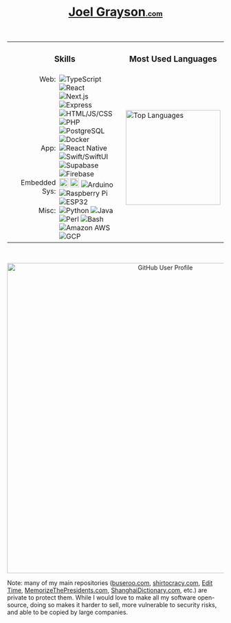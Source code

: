 <h1 align='center'>
    <a href='https://joelgrayson.com' target='_blank'>
        Joel Grayson<sub style='position: relative; bottom: 3px'><sup><sub>.com</sub></sup></sub>
    </a>
</h1>

<br/>

<table align='center'>
    <tr>
        <td><h3 align='center'>Skills</h3></td>
        <td><h3 align='center'>Most Used Languages</h3></td>
    </tr>
    <tr>
        <td>
            <!--
                # Icon Sources
                * custom-icon-badges.demolab.com for custom icons
                * simpleicons.org for already usable icons
                * shields.io/badges/static-badge has badge URL documentation
            -->
            <div style='display: grid; grid-template-columns: 105px 1fr 0; gap: 0 8px'>
                <span style='text-align: right'>Web:</span>
                <span>
                    <img alt="TypeScript" src="https://img.shields.io/badge/Typescript-0076C6.svg?logo=typescript&logoColor=white">
                    <img alt="React" src="https://img.shields.io/badge/React-blue?logo=react">
                    <img alt="Next.js" src="https://img.shields.io/badge/Next-black?logo=next.js">
                    <img alt="Express" src="https://img.shields.io/badge/Express.js-black">
                    <br>
                    <img alt="HTML/JS/CSS" src="https://img.shields.io/badge/HTML/JS/CSS-3a3a3a">
                    <img alt="PHP" src="https://img.shields.io/badge/PHP-blue?logo=php&logoColor=darkblue&color=white">
                    <img alt="PostgreSQL" src="https://img.shields.io/badge/PostgreSQL-316192.svg?logo=postgresql&logoColor=white">
                    <img alt="Docker" src='https://img.shields.io/badge/Docker-blue?logo=docker&logoColor=white'/>
                    <!-- <img alt="JavaScript" src="https://img.shields.io/badge/JavaScript-3a3a3a?logo=javascript"> -->
                </span>
                <br>
                <span style='text-align: right'>App:</span>
                <span>
                    <img alt="React Native" src="https://img.shields.io/badge/React%20Native-blue?logo=react">
                    <img alt="Swift/SwiftUI" src="https://img.shields.io/badge/Swift-black?logo=swift&color=F05139&logoColor=white">
                    <img alt="Supabase" src="https://img.shields.io/badge/Supabase-black?logo=supabase">
                    <img alt="Firebase" src="https://img.shields.io/badge/Firebase-orange?logo=firebase">
                </span>
                <br>
                <span style='text-align: right'>Embedded Sys:</span>
                <span>
                    <img alt="C" src="https://joelgrayson.com/image/github-profile/C.png" width="21" height="21">
                    <img alt="C++" src="https://joelgrayson.com/image/github-profile/C++.png" width="21" height="21">
                    <img alt="Arduino" src="https://img.shields.io/badge/Arduino-00979D?logo=Arduino&logoColor=white">
                    <img alt="Raspberry Pi" src="https://img.shields.io/badge/Raspi-red?logo=raspberrypi">
                    <img alt="ESP32" src="https://img.shields.io/badge/ESP32-black">
                    <!-- <img alt='Assembly' src='https://custom-icon-badges.demolab.com/badge/Assembly-black?logo=asm&logoColor=white' /> -->
                </span>
                <br>
                <span style='text-align: right'>Misc:</span>
                <span>
                    <img alt="Python" src="https://img.shields.io/badge/Python-14354C.svg?logo=python&logoColor=f9c44d&color=416aa3">
                    <img alt="Java" src="https://custom-icon-badges.demolab.com/badge/Java-007396.svg?logo=java&logoColor=white">
                    <img alt="Perl" src="https://custom-icon-badges.demolab.com/badge/Perl-blue?logo=perl-camel-white">
                    <img alt="Bash" src="https://img.shields.io/badge/Bash-121011">
                    <img alt="Amazon AWS" src='https://img.shields.io/badge/AWS-orange'/>
                    <img alt="GCP" src='https://img.shields.io/badge/GCP-blue?logo=googlecloud&logoColor=white' />
                    <!-- <img alt="TeX" src="https://img.shields.io/badge/TeX-eeeeee"> -->
                    <!-- <img alt="Haskell" src="https://img.shields.io/badge/Haskell-darkblue?logo=haskell"> -->
                    <!-- <img alt="Haskell" src="https://img.shields.io/badge/OpenSSL-red"> -->
                </span>
                <br>
            </div>
        </td>
        <td>
            <img alt='Top Languages' src="https://github-readme-stats.vercel.app/api/top-langs/?username=joelgrayson&langs_count=24&layout=compact&line_height&theme=vue&hide_title=true&hide=jupyter%20notebook,css,html,python" height="220"/>
        </td>
    </tr>
</table>

<br/>

<p align='center'>
    <a href='https://skyline.github.com/JoelGrayson/' target='_blank'>
        <img alt='GitHub User Profile' src="https://github-profile-summary-cards.vercel.app/api/cards/profile-details?username=joelgrayson&theme=github&hide_title=true" width="720"/>
    </a>
</p>

Note: many of my main repositories ([buseroo.com](https://buseroo.com), [shirtocracy.com](https://shirtocracy.com), [Edit Time](https://apps.apple.com/us/app/edit-time/id6464405876?mt=12), [MemorizeThePresidents.com](https://memorizethepresidents.com), [ShanghaiDictionary.com](https://shanghaidictionary.com), etc.) are private to protect them. While I would love to make all my software open-source, doing so makes it harder to sell, more vulnerable to security risks, and able to be copied by large companies.

